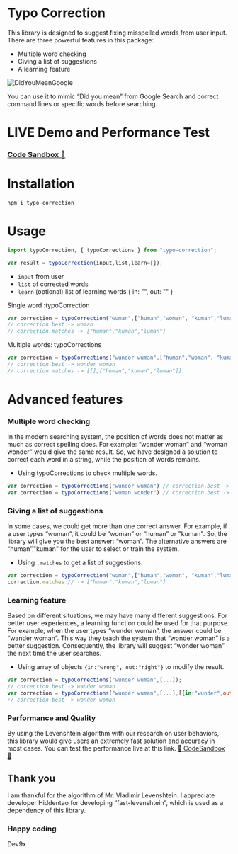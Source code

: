 # Typo Correction
This library is designed to suggest fixing misspelled words from user input. 
There are three powerful features in this package:

- Multiple word checking
- Giving a list of suggestions
- A learning feature

![DidYouMeanGoogle](https://vnseattle.com/typoCorrection/GoogleDemo.png)

You can use it to mimic “Did you mean” from Google Search and correct command lines or specific words before searching. 

# LIVE Demo and Performance Test  
### [Code Sandbox 🚀 ](https://codesandbox.io/s/ohhktm?file=/src/typo-correction.js)

# Installation
```js
npm i typo-correction
```

# Usage 
```js
import typoCorrection, { typoCorrections } from "typo-correction";
```

```js
var result = typoCorrection(input,list,learn=[]);
```
- ```input``` from user
- ```list``` of corrected words 
- ```learn``` (optional) list of learning words { in: "", out: "" }

Single word :typoCorrection
```js
var correction = typoCorrection("wuman",["human","woman", "kuman","luman","wonder","winner"...] );
// correction.best -> woman
// correction.matches -> ["human","kuman","luman"] 
```
Multiple words: typoCorrections
```js
var correction = typoCorrections("wundor wuman",["human","woman", "kuman","luman","wonder","winner"...] );
// correction.best -> wonder woman
// correction.matches -> [[],["human","kuman","luman"]] 
```
# Advanced features
### Multiple word checking
In the modern searching system, the position of words does not matter as much as correct spelling does. For example: “wonder woman” and “woman wonder” would give the same result. So, we have designed a solution to correct each word in a string, while the position of words remains. 

- Using typoCorrection```s``` to check multiple words.

```js
var correction = typoCorrections("wundor wuman") // correction.best -> wonder woman
var correction = typoCorrections("wuman wonder") // correction.best -> woman wonder 
```

### Giving a list of suggestions
In some cases, we could get more than one correct answer. For example, if a user types “wuman”, it could be “woman” or “human” or "kuman". So, the library will give you the best answer: “woman”. The alternative answers are “human”,"kuman" for the user to select or train the system. 

- Using ```.matches``` to get a list of suggestions.

```js
var correction = typoCorrection("wuman",["human","woman", "kuman","luman","wonder","winner"...] );
correction.matches // -> ["human","kuman","luman"] 
```

### Learning feature
Based on different situations, we may have many different suggestions. For better user experiences, a learning function could be used for that purpose. For example, when the user types “wunder wuman”, the answer could be “wander woman”. This way they teach the system that “wonder woman” is a better suggestion. Consequently, the library will suggest “wonder woman” the next time the user searches.  

- Using array of objects ```{in:"wrong", out:"right"}``` to modify the result. 

```js
var correction = typoCorrections("wunder wuman",[...]);
// correction.best -> wander woman
var correction = typoCorrections("wunder wuman",[...],[{in:"wunder",out:"wonder"}]);
// correction.best -> wonder woman
```
### Performance and Quality
By using the Levenshtein algorithm with our research on user behaviors, this library would give users an extremely fast solution and accuracy in most cases.
You can test the performance live at this link. 
[🚀  CodeSandbox 🚀 ](https://codesandbox.io/s/ohhktm?file=/src/typo-correction.js)

## Thank you
I am thankful for the algorithm of Mr. Vladimir Levenshtein.
I appreciate developer Hiddentao for developing “fast-levenshtein”, which is used as a dependency of this library. 

### Happy coding
Dev9x